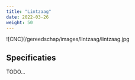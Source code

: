 ```yaml
---
title: "Lintzaag"
date: 2022-03-26
weight: 50
---
```


![CNC](/gereedschap/images/lintzaag/lintzaag.jpg


## Specificaties

TODO...
